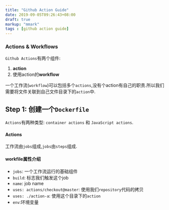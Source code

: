 ```yaml
---
title: "Github Action Guide"
date: 2019-09-05T09:26:43+08:00
draft: true
markup: "mmark"
tags : [github action guide]
---
```


### Actions & Workflows

`Github Actions`有两个组件:

1. **action**
2. 使用action的**workflow**

一个工作流(`workflow`)可以包括多个`actions`,没有个action有自己的职责.所以我们需要将文件关联到自己文件目录下的`action`中.

## Step 1: 创建一个`Dockerfile`

`Actions`有两种类型: `container actions` 和 `JavaScript actions`.





#### Actions

工作流由`jobs`组成,`jobs`由`steps`组成.



#### workfile属性介绍

* `jobs`: 一个工作流运行的基础组件
* `build`: 标志我们触发这个job
* `name`: job name
* `uses: actions/checkout@master`: 使用我们`repository`代码的拷贝
* `uses: ./action-a`: 使用这个目录下的`action`
* `env`:环境变量







